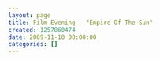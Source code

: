 ```yaml
---
layout: page
title: Film Evening - "Empire Of The Sun"
created: 1257860474
date: 2009-11-10 00:00:00
categories: []
---
```


